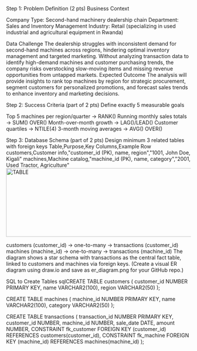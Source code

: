 Step 1: Problem Definition (2 pts)
Business Context

Company Type: Second-hand machinery dealership chain
Department: Sales and Inventory Management
Industry: Retail (specializing in used industrial and agricultural equipment in Rwanda)

Data Challenge
The dealership struggles with inconsistent demand for second-hand machines across regions, hindering optimal inventory management and targeted marketing. Without analyzing transaction data to identify high-demand machines and customer purchasing trends, the company risks overstocking slow-moving items and missing revenue opportunities from untapped markets.
Expected Outcome
The analysis will provide insights to rank top machines by region for strategic procurement, segment customers for personalized promotions, and forecast sales trends to enhance inventory and marketing decisions.

Step 2: Success Criteria (part of 2 pts)
Define exactly 5 measurable goals

Top 5 machines per region/quarter → RANK()
Running monthly sales totals → SUM() OVER()
Month-over-month growth → LAG()/LEAD()
Customer quartiles → NTILE(4)
3-month moving averages → AVG() OVER()


Step 3: Database Schema (part of 2 pts)
Design minimum 3 related tables with foreign keys
Table,Purpose,Key Columns,Example Row
customers,Customer info,"customer_id (PK), name, region","1001, John Doe, Kigali"
machines,Machine catalog,"machine_id (PK), name, category","2001, Used Tractor, Agriculture"
<img width="518" height="187" alt="TABLE" src="https://github.com/user-attachments/assets/eaa4ed96-e9bf-420a-8ad1-b3a681e09e22" />


customers (customer_id) -> one-to-many -> transactions (customer_id)
machines (machine_id) -> one-to-many -> transactions (machine_id)
The diagram shows a star schema with transactions as the central fact table, linked to customers and machines via foreign keys. (Create a visual ER diagram using draw.io and save as er_diagram.png for your GitHub repo.)

SQL to Create Tables
sqlCREATE TABLE customers (
    customer_id NUMBER PRIMARY KEY,
    name VARCHAR2(100),
    region VARCHAR2(50)
);

CREATE TABLE machines (
    machine_id NUMBER PRIMARY KEY,
    name VARCHAR2(100),
    category VARCHAR2(50)
);

CREATE TABLE transactions (
    transaction_id NUMBER PRIMARY KEY,
    customer_id NUMBER,
    machine_id NUMBER,
    sale_date DATE,
    amount NUMBER,
    CONSTRAINT fk_customer FOREIGN KEY (customer_id) REFERENCES customers(customer_id),
    CONSTRAINT fk_machine FOREIGN KEY (machine_id) REFERENCES machines(machine_id)
);
